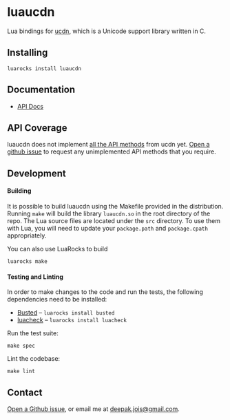 # luaucdn
Lua bindings for [ucdn](https://github.com/grigorig/ucdn), which is a Unicode support library written in C.

## Installing

```
luarocks install luaucdn
```

## Documentation

* [API Docs](http://deepakjois.github.io/luaucdn/)

## API Coverage

luaucdn does not implement [all the API methods][ucdn-api] from ucdn yet. [Open a github issue][luaucdn-issues] to request any unimplemented API methods that you require.

[ucdn-api]:https://github.com/deepakjois/luaucdn/blob/master/src/luaucdn/ucdn.h

## Development

#### Building
It is possible to build luaucdn using the Makefile provided in the distribution. Running `make` will build the library `luaucdn.so` in the root directory of the repo. The Lua source files are located under the `src` directory. To use them with Lua, you will need to update your `package.path` and `package.cpath` appropriately.

You can also use LuaRocks to build

```
luarocks make
```

#### Testing and Linting
In order to make changes to the code and run the tests, the following dependencies need to be installed:

* [Busted](http://olivinelabs.com/busted/) – `luarocks install busted`
* [luacheck](http://luacheck.readthedocs.org) – `luarocks install luacheck`

Run the test suite:
```
make spec
```

Lint the codebase:
```
make lint
```

## Contact
[Open a Github issue][luaucdn-issues], or email me at <deepak.jois@gmail.com>.

[luaucdn-issues]: https://github.com/deepakjois/luaucdn/issues

